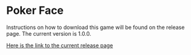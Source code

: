 # Poker Face

Instructions on how to download this game will be found on the release page. The current version is 1.0.0.

[Here is the link to the current release page](https://github.com/cliwanag07/poker-faced/releases)